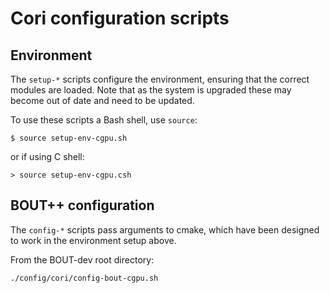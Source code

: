 Cori configuration scripts
==========================


Environment
-----------

The `setup-*` scripts configure the environment, ensuring that the correct
modules are loaded. Note that as the system is upgraded these may become
out of date and need to be updated.

To use these scripts a Bash shell, use `source`:

    $ source setup-env-cgpu.sh

or if using C shell:

    > source setup-env-cgpu.csh

BOUT++ configuration
--------------------

The `config-*` scripts pass arguments to cmake, which have been designed to work
in the environment setup above.

From the BOUT-dev root directory:

    ./config/cori/config-bout-cgpu.sh

